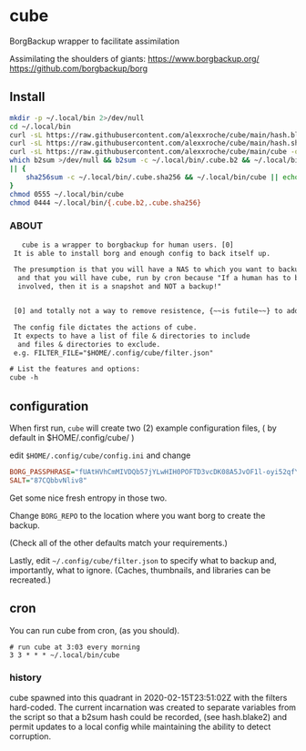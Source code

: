 # cube
BorgBackup wrapper to facilitate assimilation

Assimilating the shoulders of giants: https://www.borgbackup.org/ https://github.com/borgbackup/borg 

## Install

```bash
mkdir -p ~/.local/bin 2>/dev/null
cd ~/.local/bin
curl -sL https://raw.githubusercontent.com/alexxroche/cube/main/hash.blake2 -o ~/.local/bin/.cube.b2
curl -sL https://raw.githubusercontent.com/alexxroche/cube/main/hash.sha256 -o ~/.local/bin/.cube.sha256
curl -sL https://raw.githubusercontent.com/alexxroche/cube/main/cube -o ~/.local/bin/cube
which b2sum >/dev/null && b2sum -c ~/.local/bin/.cube.b2 && ~/.local/bin/cube \
|| { 
    sha256sum -c ~/.local/bin/.cube.sha256 && ~/.local/bin/cube || echo "[e] cube hashes failed. Do not use" 
}
chmod 0555 ~/.local/bin/cube
chmod 0444 ~/.local/bin/{.cube.b2,.cube.sha256} 
```

### ABOUT

```txt
   cube is a wrapper to borgbackup for human users. [0]
 It is able to install borg and enough config to back itself up.

 The presumption is that you will have a NAS to which you want to backup,
  and that you will have cube, run by cron because "If a human has to be
  involved, then it is a snapshot and NOT a backup!"


 [0] and totally not a way to remove resistence, {~~is futile~~} to addoption.

 The config file dictates the actions of cube.
 It expects to have a list of file & directories to include
  and files & directories to exclude.
 e.g. FILTER_FILE="$HOME/.config/cube/filter.json"

# List the features and options:
cube -h

```

## configuration

When first run, `cube` will create two (2) example configuration files, ( by
default in $HOME/.config/cube/ )

edit `$HOME/.config/cube/config.ini`
and change 
```ini
BORG_PASSPHRASE="fUAtHVhCmMIVDQb57jYLwHIH0POFTD3vcDK08A5JvOF1l-oyi52qfYSLoiRBMS"
SALT="87CQbbvNliv8"
```

Get some nice fresh entropy in those two.

Change `BORG_REPO` to the location where you want borg to create the backup.

(Check all of the other defaults match your requirements.)

Lastly, edit `~/.config/cube/filter.json` to specify what to backup and,
importantly, what to ignore. (Caches, thumbnails, and libraries can be recreated.)

## cron

You can run cube from cron, (as you should).
```crontab
# run cube at 3:03 every morning
3 3 * * * ~/.local/bin/cube
```

### history
cube spawned into this quadrant in 2020-02-15T23:51:02Z
with the filters hard-coded. The current incarnation was created
to separate variables from the script so that a b2sum hash could be recorded,
(see hash.blake2) and permit updates to a local config while maintaining
the ability to detect corruption.

